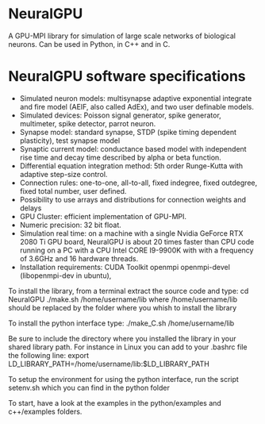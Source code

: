 # NeuralGPU
A GPU-MPI library for simulation of large scale networks of biological neurons.
Can be used in Python, in C++ and in C.

# NeuralGPU software specifications
* Simulated neuron models: multisynapse adaptive exponential integrate and fire model (AEIF, also called AdEx), and two user definable models.
* Simulated devices: Poisson signal generator, spike generator, multimeter, spike detector, parrot neuron.
* Synapse model: standard synapse, STDP (spike timing dependent plasticity), test synapse model
* Synaptic current model: conductance based model with independent rise time and decay time described by alpha or beta function.
* Differential equation integration method: 5th order Runge-Kutta with adaptive step-size control.
* Connection rules: one-to-one, all-to-all, fixed indegree, fixed outdegree, fixed total  number, user defined.
* Possibility to use arrays and distributions for connection weights and delays 
* GPU Cluster: efficient implementation of GPU-MPI.
* Numeric precision: 32 bit float.
* Simulation real time: on a machine with a single Nvidia GeForce RTX 2080 Ti GPU board, NeuralGPU is about 20 times faster than CPU code running on a PC with a CPU Intel CORE I9-9900K with with a frequency of 3.6GHz and 16 hardware threads.
* Installation requirements:
CUDA Toolkit
openmpi
openmpi-devel (libopenmpi-dev in ubuntu),

To install the library, from a terminal extract the source code and  type:
cd NeuralGPU
./make.sh /home/username/lib
where /home/username/lib should be replaced by the folder where you whish to install the library

To install the python interface type:
./make_C.sh /home/username/lib

Be sure to include the directory where you installed the library in your
shared library path. For instance in Linux you can add to your .bashrc file
the following line:
export LD_LIBRARY_PATH=/home/username/lib:\$LD_LIBRARY_PATH

To setup the environment for using the python interface, run the script
setenv.sh
which you can find in the python folder

To start, have a look at the examples in the python/examples and c++/examples
folders.
